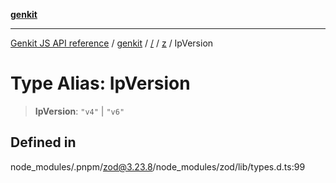 [**genkit**](../../../README.md)

***

[Genkit JS API reference](../../../../README.md) / [genkit](../../../README.md) / [/](../../../README.md) / [z](../README.md) / IpVersion

# Type Alias: IpVersion

> **IpVersion**: `"v4"` \| `"v6"`

## Defined in

node\_modules/.pnpm/zod@3.23.8/node\_modules/zod/lib/types.d.ts:99
